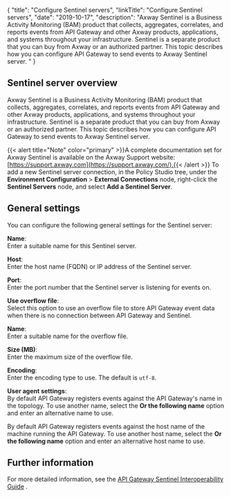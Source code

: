 {
"title": "Configure Sentinel servers",
"linkTitle": "Configure Sentinel servers",
"date": "2019-10-17",
"description": "Axway Sentinel is a Business Activity Monitoring (BAM) product that collects, aggregates, correlates, and reports events from API Gateway and other Axway products, applications, and systems throughout your infrastructure. Sentinel is a separate product that you can buy from Axway or an authorized partner. This topic describes how you can configure API Gateway to send events to Axway Sentinel server. "
}
﻿
<div id="p_common_sentinel_over">

Sentinel server overview
------------------------

Axway Sentinel is a Business Activity Monitoring (BAM) product that collects, aggregates, correlates, and reports events from API Gateway and other Axway products, applications, and systems throughout your infrastructure. Sentinel is a separate product that you can buy from Axway or an authorized partner. This topic describes how you can configure API Gateway to send events to Axway Sentinel server.

{{< alert title="Note" color="primary" >}}A complete documentation set for Axway Sentinel is available on the Axway Support website: [https://support.axway.com](https://support.axway.com/).{{< /alert >}}
To add a new Sentinel server connection, in the Policy Studio tree, under the **Environment Configuration** > **External Connections**
node, right-click the **Sentinel Servers**
node, and select **Add a Sentinel Server**.

</div>

<div id="p_common_sentinel_config">

General settings
----------------

You can configure the following general settings for the Sentinel server:

**Name**:\
Enter a suitable name for this Sentinel server.

**Host**:\
Enter the host name (FQDN) or IP address of the Sentinel server.

**Port**:\
Enter the port number that the Sentinel server is listening for events on.

**Use overflow file**:\
Select this option to use an overflow file to store API Gateway event data when there is no connection between API Gateway and Sentinel.

**Name**:\
Enter a suitable name for the overflow file.

**Size (MB)**:\
Enter the maximum size of the overflow file.

**Encoding**:\
Enter the encoding type to use. The default is `utf-8`.

**User agent settings**:\
By default API Gateway registers events against the API Gateway's name in the topology. To use another name, select the **Or the following name**
option and enter an alternative name to use.

By default API Gateway registers events against the host name of the machine running the API Gateway. To use another host name, select the **Or the following name**
option and enter an alternative host name to use.

</div>

<div id="p_common_sentinel_info">

Further information
-------------------

For more detailed information, see the
[API Gateway Sentinel Interoperability Guide](/bundle/APIGateway_77_Sentinel_InteropGuide_allOS_en_HTML5)
.

</div>
